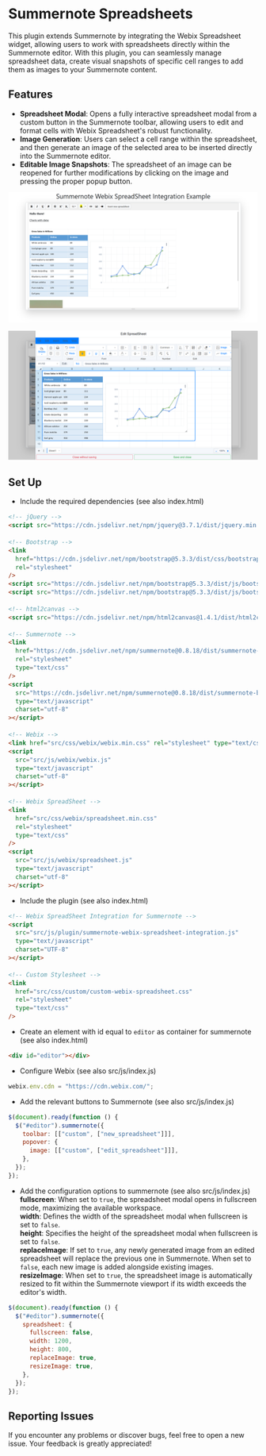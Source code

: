# Summernote Spreadsheets

This plugin extends Summernote by integrating the Webix Spreadsheet widget, allowing users to work with
spreadsheets directly within the Summernote editor. With this plugin, you can seamlessly manage spreadsheet data,
create visual snapshots of specific cell ranges to add them as images to your Summernote content.

## Features

- **Spreadsheet Modal**: Opens a fully interactive spreadsheet modal from a custom button in the Summernote toolbar,
  allowing users to edit and format cells with Webix Spreadsheet's robust functionality.
- **Image Generation**: Users can select a cell range within the spreadsheet, and then generate an image of the
  selected area to be inserted directly into the Summernote editor.
- **Editable Image Snapshots**: The spreadsheet of an image can be reopened for further modifications by clicking on
  the image and pressing the proper popup button.

![Summernote](docs/summernote.png)

![Spreadsheet](docs/spreadsheet.png)

## Set Up

- Include the required dependencies (see also index.html)

```html
<!-- jQuery -->
<script src="https://cdn.jsdelivr.net/npm/jquery@3.7.1/dist/jquery.min.js"></script>

<!-- Bootstrap -->
<link
  href="https://cdn.jsdelivr.net/npm/bootstrap@5.3.3/dist/css/bootstrap.min.css"
  rel="stylesheet"
/>
<script src="https://cdn.jsdelivr.net/npm/bootstrap@5.3.3/dist/js/bootstrap.min.js"></script>
<script src="https://cdn.jsdelivr.net/npm/bootstrap@5.3.3/dist/js/bootstrap.bundle.min.js"></script>

<!-- html2canvas -->
<script src="https://cdn.jsdelivr.net/npm/html2canvas@1.4.1/dist/html2canvas.min.js"></script>

<!-- Summernote -->
<link
  href="https://cdn.jsdelivr.net/npm/summernote@0.8.18/dist/summernote-bs4.min.css"
  rel="stylesheet"
  type="text/css"
/>
<script
  src="https://cdn.jsdelivr.net/npm/summernote@0.8.18/dist/summernote-bs4.min.js"
  type="text/javascript"
  charset="utf-8"
></script>

<!-- Webix -->
<link href="src/css/webix/webix.min.css" rel="stylesheet" type="text/css" />
<script
  src="src/js/webix/webix.js"
  type="text/javascript"
  charset="utf-8"
></script>

<!-- Webix SpreadSheet -->
<link
  href="src/css/webix/spreadsheet.min.css"
  rel="stylesheet"
  type="text/css"
/>
<script
  src="src/js/webix/spreadsheet.js"
  type="text/javascript"
  charset="utf-8"
></script>
```

- Include the plugin (see also index.html)

```html
<!-- Webix SpreadSheet Integration for Summernote -->
<script
  src="src/js/plugin/summernote-webix-spreadsheet-integration.js"
  type="text/javascript"
  charset="UTF-8"
></script>

<!-- Custom Stylesheet -->
<link
  href="src/css/custom/custom-webix-spreadsheet.css"
  rel="stylesheet"
  type="text/css"
/>
```

- Create an element with id equal to `editor` as container for summernote (see also index.html)

```html
<div id="editor"></div>
```

- Configure Webix (see also src/js/index.js)

```javascript
webix.env.cdn = "https://cdn.webix.com/";
```

- Add the relevant buttons to Summernote (see also src/js/index.js)

```javascript
$(document).ready(function () {
  $("#editor").summernote({
    toolbar: [["custom", ["new_spreadsheet"]]],
    popover: {
      image: [["custom", ["edit_spreadsheet"]]],
    },
  });
});
```

- Add the configuration options to summernote (see also src/js/index.js)  
  **fullscreen**: When set to `true`, the spreadsheet modal opens in fullscreen mode, maximizing the available workspace.  
  **width**: Defines the width of the spreadsheet modal when fullscreen is set to `false`.  
  **height**: Specifies the height of the spreadsheet modal when fullscreen is set to `false`.  
  **replaceImage**: If set to `true`, any newly generated image from an edited spreadsheet will replace the previous one in
  Summernote. When set to `false`, each new image is added alongside existing images.  
  **resizeImage**: When set to `true`, the spreadsheet image is automatically resized to fit within the Summernote viewport
  if its width exceeds the editor's width.

```javascript
$(document).ready(function () {
  $("#editor").summernote({
    spreadsheet: {
      fullscreen: false,
      width: 1200,
      height: 800,
      replaceImage: true,
      resizeImage: true,
    },
  });
});
```

## Reporting Issues

If you encounter any problems or discover bugs, feel free to open a new issue. Your feedback is greatly appreciated!
